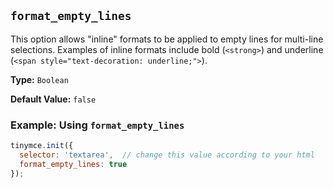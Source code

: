 ## `format_empty_lines`



This option allows "inline" formats to be applied to empty lines for multi-line selections. Examples of inline formats include bold (`<strong>`) and underline (`<span style="text-decoration: underline;">`).

**Type:** `Boolean`

**Default Value:** `false`

### Example: Using `format_empty_lines`

```js
tinymce.init({
  selector: 'textarea',  // change this value according to your html
  format_empty_lines: true
});
```
